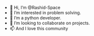 - 👋 Hi, I’m @Rashid-Space
- 👀 I’m interested in problem solving.
- 🌱 I’m a python developer.
- 💞️ I’m looking to collaborate on projects.
- 📫 And I love this community

<!---
Rashid-Space/Rashid-Space is a ✨ special ✨ repository because its `README.md` (this file) appears on your GitHub profile.
You can click the Preview link to take a look at your changes.
--->
